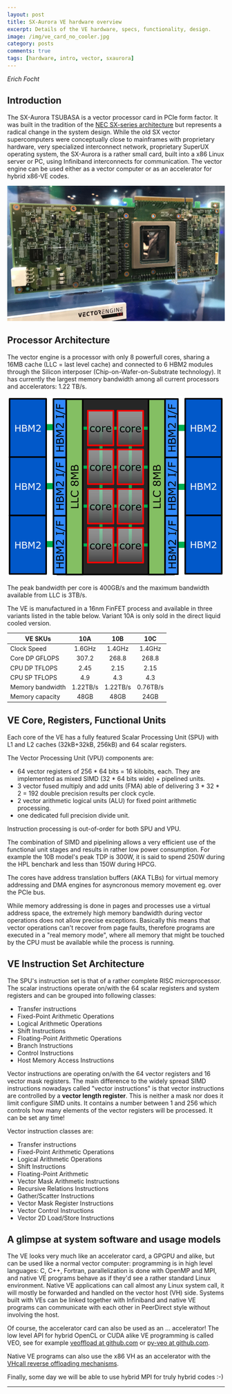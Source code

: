 ```yaml
---
layout: post
title: SX-Aurora VE hardware overview
excerpt: Details of the VE hardware, specs, functionality, design.
image: /img/ve_card_no_cooler.jpg
category: posts
comments: true
tags: [hardware, intro, vector, sxaurora]
---
```


*Erich Focht*

## Introduction

The SX-Aurora TSUBASA is a vector processor card in PCIe form
factor. It was built in the tradition of the [NEC SX-series
architecture](https://en.wikipedia.org/wiki/NEC_SX_architecture) but
represents a radical change in the system design. While the old SX
vector supercomputers were conceptually close to mainframes with
proprietary hardware, very specialized interconnect network,
proprietary SuperUX operating system, the SX-Aurora is a rather small
card, built into a x86 Linux server or PC, using Infiniband
interconnects for communication. The vector engine can be used either
as a vector computer or as an accelerator for hybrid x86-VE codes.

![VE 1.0 card](/img/ve_card_no_cooler.jpg)



## Processor Architecture

The vector engine is a processor with only 8 powerfull cores, sharing
a 16MB cache (LLC = last level cache) and connected to 6 HBM2 modules
through the Silicon interposer (Chip-on-Wafer-on-Substrate
technology). It has currently the largest memory bandwidth among all
current processors and accelerators: 1.22 TB/s.

![VE CPU layout](/img/ve_overview.jpg)

The peak bandwidth per core is 400GB/s and the maximum bandwidth
available from LLC is 3TB/s.

The VE is manufactured in a 16nm FinFET process and available in three variants listed in the table below. Variant 10A is only sold in the direct liquid cooled version.


|VE SKUs          |10A      |10B      |10C      |
|-----------------|:-------:|:-------:|:-------:|
|Clock Speed      | 1.6GHz  | 1.4GHz  |  1.4GHz |
|Core DP GFLOPS   | 307.2   | 268.8   | 268.8   |
|CPU DP TFLOPS    |  2.45   | 2.15    | 2.15    |
|CPU SP TFLOPS    |  4.9    | 4.3     | 4.3     |
|Memory bandwidth |1.22TB/s |1.22TB/s | 0.76TB/s|
|Memory capacity  | 48GB    | 48GB    | 24GB    |


## VE Core, Registers, Functional Units

Each core of the VE has a fully featured Scalar Processing Unit (SPU)
with L1 and L2 caches (32kB+32kB, 256kB) and 64 scalar registers. 

The Vector Processing Unit (VPU) components are:

* 64 vector registers of 256 * 64 bits = 16 kilobits, each. They are implemented as mixed SIMD (32 * 64 bits wide) + pipelined units.
* 3 vector fused multiply and add units (FMA) able of delivering 3 * 32 * 2 = 192 double precision results per clock cycle.
* 2 vector arithmetic logical units (ALU) for fixed point arithmetic processing.
* one dedicated full precision divide unit.

Instruction processing is out-of-order for both SPU and VPU.

The combination of SIMD and pipelining allows a very efficient use of
the functional unit stages and results in rather low power
consumption. For example the 10B model's peak TDP is 300W, it is said
to spend 250W during the HPL benchark and less than 150W during HPCG.

The cores have address translation buffers (AKA TLBs) for virtual
memory addressing and DMA engines for asyncronous memory movement
eg. over the PCIe bus.

While memory addressing is done in pages and processes use a virtual
address space, the extremely high memory bandwidth during vector
operations does not allow precise exceptions. Basically this means
that vector operations can't recover from page faults, therefore
programs are executed in a "real memory mode", where all memory that
might be touched by the CPU must be available while the process
is running.


## VE Instruction Set Architecture

The SPU's instruction set is that of a rather complete RISC
microprocessor. The scalar instructions operate on/with the 64 scalar
registers and system registers and can be grouped into following
classes:

* Transfer instructions
* Fixed-Point Arithmetic Operations
* Logical Arithmetic Operations
* Shift Instructions
* Floating-Point Arithmetic Operations
* Branch Instructions
* Control Instructions
* Host Memory Access Instructions

Vector instructions are operating on/with the 64 vector registers and
16 vector mask registers. The main difference to the widely spread
SIMD instructions nowadays called "vector instructions" is that vector
instructions are controlled by a **vector length register**. This is
neither a mask nor does it limit configure SIMD units. It contains a
number between 1 and 256 which controls how many elements of the
vector registers will be processed. It can be set any time!

Vector instruction classes are:

* Transfer instructions
* Fixed-Point Arithmetic Operations
* Logical Arithmetic Operations
* Shift Instructions
* Floating-Point Arithmetic
* Vector Mask Arithmetic Instructions
* Recursive Relations Instructions
* Gather/Scatter Instructions
* Vector Mask Register Instructions
* Vector Control Instructions
* Vector 2D Load/Store Instructions



## A glimpse at system software and usage models

The VE looks very much like an accelerator card, a GPGPU and alike,
but can be used like a normal vector computer: programming is in high
level languages: C, C++, Fortran, parallelization is done with OpenMP
and MPI, and native VE programs behave as if they'd see a rather
standard Linux environment. Native VE applications can call almost any
Linux system call, it will mostly be forwarded and handled on the
vector host (VH) side. Systems built with VEs can be linked together
with Infiniband and native VE programs can communicate with each other
in PeerDirect style without involving the host.

Of course, the accelerator card can also be used as an
... accelerator! The low level API for hybrid OpenCL or CUDA alike VE
programming is called VEO, see for example [veoffload at
github.com](https://github.com/SX-Aurora/veoffload) or [py-veo at
github.com](https://github.com/SX-Aurora/py-veo).

Native VE programs can also use the x86 VH as an accelerator with the
[VHcall reverse offloading
mechanisms](https://sx-aurora.github.io/posts/VH-call-offloading).

Finally, some day we will be able to use hybrid MPI for truly hybrid codes :-)


---

[Wikipedia]: https://en.wikipedia.org/wiki/SX-Aurora_TSUBASA
